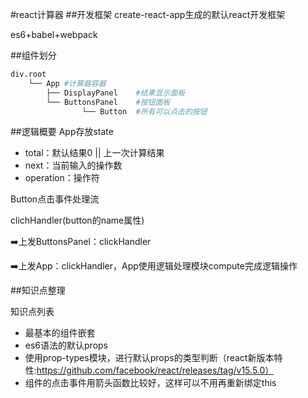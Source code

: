 #react计算器
##开发框架
create-react-app生成的默认react开发框架

es6+babel+webpack

##组件划分
```bash
div.root
	└── App	#计算器容器
        ├── DisplayPanel	#结果显示面板
        └── ButtonsPanel	#按钮面板
        		└── Button	#所有可以点击的按钮
```
##逻辑概要
App存放state

* total：默认结果0 || 上一次计算结果
* next：当前输入的操作数
* operation：操作符

Button点击事件处理流

clichHandler(button的name属性)

➡️上发ButtonsPanel：clickHandler

➡️上发App：clickHandler，App使用逻辑处理模块compute完成逻辑操作

##知识点整理

知识点列表

* 最基本的组件嵌套
* es6语法的默认props
* 使用prop-types模块，进行默认props的类型判断（react新版本特性:https://github.com/facebook/react/releases/tag/v15.5.0）
* 组件的点击事件用箭头函数比较好，这样可以不用再重新绑定this